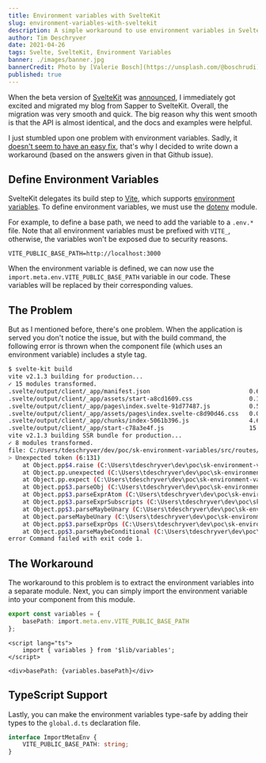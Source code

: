 ```yaml
---
title: Environment variables with SvelteKit
slug: environment-variables-with-sveltekit
description: A simple workaround to use environment variables in SvelteKit
author: Tim Deschryver
date: 2021-04-26
tags: Svelte, SvelteKit, Environment Variables
banner: ./images/banner.jpg
bannerCredit: Photo by [Valerie Bosch](https://unsplash.com/@boschrudi) on [Unsplash](https://unsplash.com)
published: true
---
```


When the beta version of [SvelteKit](https://kit.svelte.dev/) was [announced](https://svelte.dev/blog/sveltekit-beta), I immediately got excited and migrated my blog from Sapper to SvelteKit. Overall, the migration was very smooth and quick. The big reason why this went smooth is that the API is almost identical, and the docs and examples were helpful.

I just stumbled upon one problem with environment variables.
Sadly, it [doesn't seem to have an easy fix](https://github.com/sveltejs/kit/issues/720), that's why I decided to write down a workaround (based on the answers given in that Github issue).

## Define Environment Variables

SvelteKit delegates its build step to [Vite](https://vitejs.dev/), which supports [environment variables](https://vitejs.dev/guide/env-and-mode.html). To define environment variables, we must use the [dotenv](https://github.com/motdotla/dotenv) module.

For example, to define a base path, we need to add the variable to a `.env.*` file.
Note that all environment variables must be prefixed with `VITE_`, otherwise, the variables won't be exposed due to security reasons.

```txt:.env.development
VITE_PUBLIC_BASE_PATH=http://localhost:3000
```

When the environment variable is defined, we can now use the `import.meta.env.VITE_PUBLIC_BASE_PATH` variable in our code. These variables will be replaced by their corresponding values.

## The Problem

But as I mentioned before, there's one problem.
When the application is served you don't notice the issue, but with the build command, the following error is thrown when the component file (which uses an environment variable) includes a style tag.

```bash
$ svelte-kit build
vite v2.1.3 building for production...
✓ 15 modules transformed.
.svelte/output/client/_app/manifest.json                            0.67kb
.svelte/output/client/_app/assets/start-a8cd1609.css                0.16kb / brotli: 0.10kb
.svelte/output/client/_app/pages\index.svelte-91d77487.js           0.56kb / brotli: 0.33kb
.svelte/output/client/_app/assets/pages\index.svelte-c8d90d46.css   0.03kb / brotli: 0.03kb
.svelte/output/client/_app/chunks/index-5061b396.js                 4.60kb / brotli: 1.83kb
.svelte/output/client/_app/start-c78a3e4f.js                        15.25kb / brotli: 5.31kb
vite v2.1.3 building SSR bundle for production...
✓ 8 modules transformed.
file: C:/Users/tdeschryver/dev/poc/sk-environment-variables/src/routes/index.svelte:6:131
> Unexpected token (6:131)
    at Object.pp$4.raise (C:\Users\tdeschryver\dev\poc\sk-environment-variables\node_modules\rollup\dist\shared\rollup.js:15614:13)
    at Object.pp.unexpected (C:\Users\tdeschryver\dev\poc\sk-environment-variables\node_modules\rollup\dist\shared\rollup.js:13306:8)
    at Object.pp.expect (C:\Users\tdeschryver\dev\poc\sk-environment-variables\node_modules\rollup\dist\shared\rollup.js:13300:26)
    at Object.pp$3.parseObj (C:\Users\tdeschryver\dev\poc\sk-environment-variables\node_modules\rollup\dist\shared\rollup.js:15250:12)
    at Object.pp$3.parseExprAtom (C:\Users\tdeschryver\dev\poc\sk-environment-variables\node_modules\rollup\dist\shared\rollup.js:14989:17)
    at Object.pp$3.parseExprSubscripts (C:\Users\tdeschryver\dev\poc\sk-environment-variables\node_modules\rollup\dist\shared\rollup.js:14816:19)
    at Object.pp$3.parseMaybeUnary (C:\Users\tdeschryver\dev\poc\sk-environment-variables\node_modules\rollup\dist\shared\rollup.js:14793:17)
    at Object.parseMaybeUnary (C:\Users\tdeschryver\dev\poc\sk-environment-variables\node_modules\rollup\dist\shared\rollup.js:19538:29)
    at Object.pp$3.parseExprOps (C:\Users\tdeschryver\dev\poc\sk-environment-variables\node_modules\rollup\dist\shared\rollup.js:14728:19)
    at Object.pp$3.parseMaybeConditional (C:\Users\tdeschryver\dev\poc\sk-environment-variables\node_modules\rollup\dist\shared\rollup.js:14711:19)
error Command failed with exit code 1.
```

## The Workaround

The workaround to this problem is to extract the environment variables into a separate module.
Next, you can simply import the environment variable into your component from this module.

```ts:variables.ts
export const variables = {
	basePath: import.meta.env.VITE_PUBLIC_BASE_PATH
};
```

```html:index.svelte
<script lang="ts">
	import { variables } from '$lib/variables';
</script>

<div>basePath: {variables.basePath}</div>
```

## TypeScript Support

Lastly, you can make the environment variables type-safe by adding their types to the `global.d.ts` declaration file.

```ts:global.d.ts
interface ImportMetaEnv {
	VITE_PUBLIC_BASE_PATH: string;
}
```
